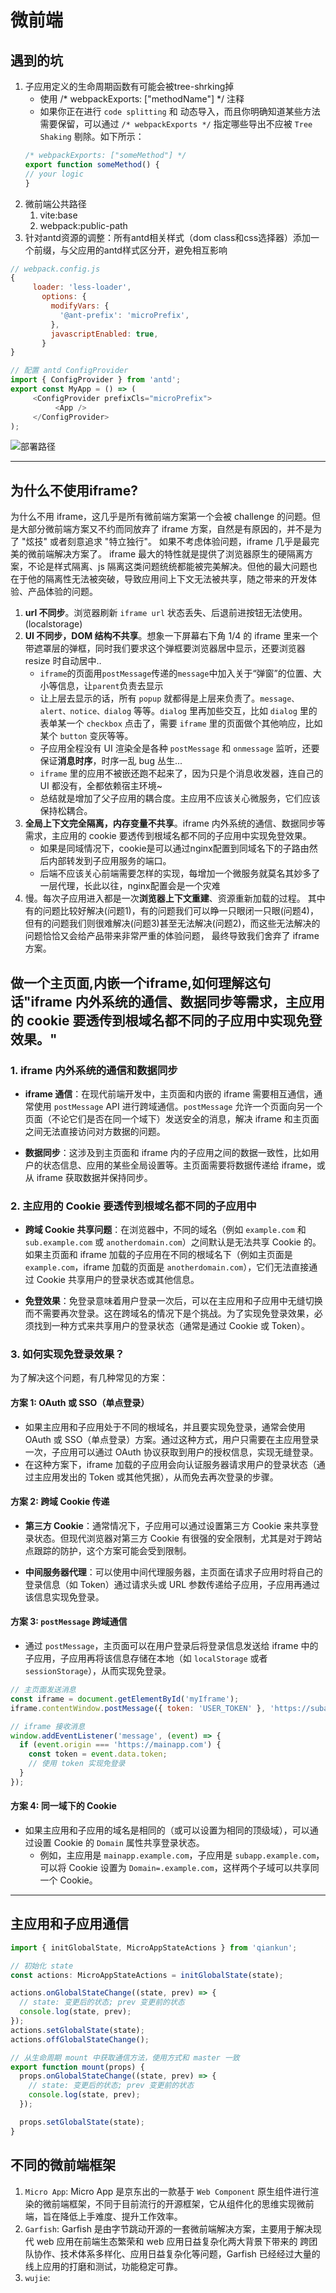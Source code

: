 # 微前端

## 遇到的坑
1. 子应用定义的生命周期函数有可能会被tree-shrking掉
   - 使用 /* webpackExports: ["methodName"] */ 注释
   - 如果你正在进行 `code splitting` 和 动态导入，而且你明确知道某些方法需要保留，可以通过 `/* webpackExports */` 指定哪些导出不应被 `Tree Shaking` 剔除。如下所示：
   ```js
   /* webpackExports: ["someMethod"] */
   export function someMethod() {
   // your logic
   }
   ```
2. 微前端公共路径
   1. vite:base
   2. webpack:public-path
3. 针对antd资源的调整：所有antd相关样式（dom class和css选择器）添加一个前缀，与父应用的antd样式区分开，避免相互影响
```javascript
// webpack.config.js
{
     loader: 'less-loader',
       options: {
         modifyVars: {
           '@ant-prefix': 'microPrefix',
         },
         javascriptEnabled: true,
       }
}
```

```javascript
// 配置 antd ConfigProvider
import { ConfigProvider } from 'antd';
export const MyApp = () => (
     <ConfigProvider prefixCls="microPrefix">
          <App />
     </ConfigProvider>
);
```
![部署路径](../../img/微前端/16部署路径.png)

---

## 为什么不使用iframe?
为什么不用 iframe，这几乎是所有微前端方案第一个会被 challenge 的问题。但是大部分微前端方案又不约而同放弃了 iframe 方案，自然是有原因的，并不是为了 "炫技" 或者刻意追求 "特立独行"。
如果不考虑体验问题，iframe 几乎是最完美的微前端解决方案了。
iframe 最大的特性就是提供了浏览器原生的硬隔离方案，不论是样式隔离、js 隔离这类问题统统都能被完美解决。但他的最大问题也在于他的隔离性无法被突破，导致应用间上下文无法被共享，随之带来的开发体验、产品体验的问题。
   1. **url 不同步**。浏览器刷新 `iframe url` 状态丢失、后退前进按钮无法使用。(localstorage)
   2. **UI 不同步，DOM 结构不共享**。想象一下屏幕右下角 1/4 的 iframe 里来一个带遮罩层的弹框，同时我们要求这个弹框要浏览器居中显示，还要浏览器 resize 时自动居中..
      - `iframe`的页面用`postMessage`传递的`message`中加入关于“弹窗”的位置、大小等信息，让`parent`负责去显示
      - 让上层去显示的话，所有 `popup` 就都得是上层来负责了。`message、alert、notice、dialog` 等等。`dialog` 里再加些交互，比如 `dialog` 里的表单某一个 `checkbox` 点击了，需要 `iframe` 里的页面做个其他响应，比如某个 `button` 变灰等等。
      - 子应用全程没有 UI 渲染全是各种 `postMessage` 和 `onmessage` 监听，还要保证**消息时序**，时序一乱 bug 丛生...
      - `iframe` 里的应用不被嵌还跑不起来了，因为只是个消息收发器，连自己的 UI 都没有，全都依赖宿主环境~
      - 总结就是增加了父子应用的耦合度。主应用不应该关心微服务，它们应该保持松耦合。
   3. **全局上下文完全隔离，内存变量不共享**。iframe 内外系统的通信、数据同步等需求，主应用的 cookie 要透传到根域名都不同的子应用中实现免登效果。
      - 如果是同域情况下，cookie是可以通过nginx配置到同域名下的子路由然后内部转发到子应用服务的端口。
      - 后端不应该关心前端需要怎样的实现，每增加一个微服务就莫名其妙多了一层代理，长此以往，nginx配置会是一个灾难
   4. 慢。每次子应用进入都是一次**浏览器上下文重建**、资源重新加载的过程。
其中有的问题比较好解决(问题1)，有的问题我们可以睁一只眼闭一只眼(问题4)，但有的问题我们则很难解决(问题3)甚至无法解决(问题2)，而这些无法解决的问题恰恰又会给产品带来非常严重的体验问题， 最终导致我们舍弃了 iframe 方案。

## 做一个主页面,内嵌一个iframe,如何理解这句话"iframe 内外系统的通信、数据同步等需求，主应用的 cookie 要透传到根域名都不同的子应用中实现免登效果。"

### 1. **iframe 内外系统的通信和数据同步**

- **iframe 通信**：在现代前端开发中，主页面和内嵌的 iframe 需要相互通信，通常使用 `postMessage` API 进行跨域通信。`postMessage` 允许一个页面向另一个页面（不论它们是否在同一个域下）发送安全的消息，解决 iframe 和主页面之间无法直接访问对方数据的问题。

- **数据同步**：这涉及到主页面和 iframe 内的子应用之间的数据一致性，比如用户的状态信息、应用的某些全局设置等。主页面需要将数据传递给 iframe，或从 iframe 获取数据并保持同步。

### 2. **主应用的 Cookie 要透传到根域名都不同的子应用中**

- **跨域 Cookie 共享问题**：在浏览器中，不同的域名（例如 `example.com` 和 `sub.example.com` 或 `anotherdomain.com`）之间默认是无法共享 Cookie 的。如果主页面和 iframe 加载的子应用在不同的根域名下（例如主页面是 `example.com`，iframe 加载的页面是 `anotherdomain.com`），它们无法直接通过 Cookie 共享用户的登录状态或其他信息。

- **免登效果**：免登录意味着用户登录一次后，可以在主应用和子应用中无缝切换而不需要再次登录。这在跨域名的情况下是个挑战。为了实现免登录效果，必须找到一种方式来共享用户的登录状态（通常是通过 Cookie 或 Token）。

### 3. **如何实现免登录效果？**

为了解决这个问题，有几种常见的方案：

#### 方案 1: **OAuth 或 SSO（单点登录）**

- 如果主应用和子应用处于不同的根域名，并且要实现免登录，通常会使用 OAuth 或 SSO（单点登录）方案。通过这种方式，用户只需要在主应用登录一次，子应用可以通过 OAuth 协议获取到用户的授权信息，实现无缝登录。
- 在这种方案下，iframe 加载的子应用会向认证服务器请求用户的登录状态（通过主应用发出的 Token 或其他凭据），从而免去再次登录的步骤。

#### 方案 2: **跨域 Cookie 传递**

- **第三方 Cookie**：通常情况下，子应用可以通过设置第三方 Cookie 来共享登录状态。但现代浏览器对第三方 Cookie 有很强的安全限制，尤其是对于跨站点跟踪的防护，这个方案可能会受到限制。

- **中间服务器代理**：可以使用中间代理服务器，主页面在请求子应用时将自己的登录信息（如 Token）通过请求头或 URL 参数传递给子应用，子应用再通过该信息实现免登录。

#### 方案 3: **`postMessage` 跨域通信**

- 通过 `postMessage`，主页面可以在用户登录后将登录信息发送给 iframe 中的子应用，子应用再将该信息存储在本地（如 `localStorage` 或者 `sessionStorage`），从而实现免登录。
  
```javascript
// 主页面发送消息
const iframe = document.getElementById('myIframe');
iframe.contentWindow.postMessage({ token: 'USER_TOKEN' }, 'https://subapp.com');

// iframe 接收消息
window.addEventListener('message', (event) => {
  if (event.origin === 'https://mainapp.com') {
    const token = event.data.token;
    // 使用 token 实现免登录
  }
});
```

#### 方案 4: **同一域下的 Cookie**

- 如果主应用和子应用的域名是相同的（或可以设置为相同的顶级域），可以通过设置 Cookie 的 `Domain` 属性共享登录状态。
  - 例如，主应用是 `mainapp.example.com`，子应用是 `subapp.example.com`，可以将 Cookie 设置为 `Domain=.example.com`，这样两个子域可以共享同一个 Cookie。

---

## 主应用和子应用通信
```js 主应用
import { initGlobalState, MicroAppStateActions } from 'qiankun';

// 初始化 state
const actions: MicroAppStateActions = initGlobalState(state);

actions.onGlobalStateChange((state, prev) => {
  // state: 变更后的状态; prev 变更前的状态
  console.log(state, prev);
});
actions.setGlobalState(state);
actions.offGlobalStateChange();
```

```js 子应用
// 从生命周期 mount 中获取通信方法，使用方式和 master 一致
export function mount(props) {
  props.onGlobalStateChange((state, prev) => {
    // state: 变更后的状态; prev 变更前的状态
    console.log(state, prev);
  });

  props.setGlobalState(state);
}
```
## 不同的微前端框架
1. `Micro App`: Micro App 是京东出的一款基于 `Web Component` 原生组件进行渲染的微前端框架，不同于目前流行的开源框架，它从组件化的思维实现微前端，旨在降低上手难度、提升工作效率。
2. `Garfish`: Garfish 是由字节跳动开源的一套微前端解决方案，主要用于解决现代 web 应用在前端生态繁荣和 web 应用日益复杂化两大背景下带来的 跨团队协作、技术体系多样化、应用日益复杂化等问题，Garfish 已经经过大量的线上应用的打磨和测试，功能稳定可靠。
3. `wujie`:
